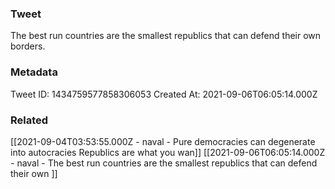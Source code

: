### Tweet
The best run countries are the smallest republics that can defend their own borders.

### Metadata
Tweet ID: 1434759577858306053
Created At: 2021-09-06T06:05:14.000Z

### Related
[[2021-09-04T03:53:55.000Z - naval - Pure democracies can degenerate into autocracies Republics are what you wan]]
[[2021-09-06T06:05:14.000Z - naval - The best run countries are the smallest republics that can defend their own ]]

